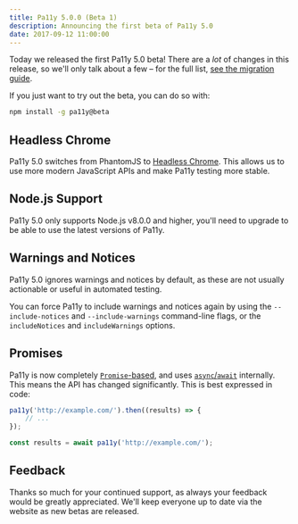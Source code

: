 ```yaml
---
title: Pa11y 5.0.0 (Beta 1)
description: Announcing the first beta of Pa11y 5.0
date: 2017-09-12 11:00:00
---
```



Today we released the first Pa11y 5.0 beta! There are a _lot_ of changes in this release, so we'll only talk about a few – for the full list, [see the migration guide](https://github.com/pa11y/pa11y/blob/5.x/MIGRATION.md#migrating-from-40-to-50).

If you just want to try out the beta, you can do so with:

```sh
npm install -g pa11y@beta
```


## Headless Chrome

Pa11y 5.0 switches from PhantomJS to [Headless Chrome](https://developers.google.com/web/updates/2017/04/headless-chrome). This allows us to use more modern JavaScript APIs and make Pa11y testing more stable.


## Node.js Support

Pa11y 5.0 only supports Node.js v8.0.0 and higher, you'll need to upgrade to be able to use the latest versions of Pa11y.


## Warnings and Notices

Pa11y 5.0 ignores warnings and notices by default, as these are not usually actionable or useful in automated testing.

You can force Pa11y to include warnings and notices again by using the `--include-notices` and `--include-warnings` command-line flags, or the `includeNotices` and `includeWarnings` options.


## Promises

Pa11y is now completely [`Promise`-based](https://developer.mozilla.org/en/docs/Web/JavaScript/Reference/Global_Objects/Promise), and uses [`async`/`await`](https://developer.mozilla.org/en-US/docs/Web/JavaScript/Reference/Statements/async_function) internally. This means the API has changed significantly. This is best expressed in code:

```js
pa11y('http://example.com/').then((results) => {
    // ...
});
```

```js
const results = await pa11y('http://example.com/');
```


## Feedback

Thanks so much for your continued support, as always your feedback would be greatly appreciated. We'll keep everyone up to date via the website as new betas are released.
